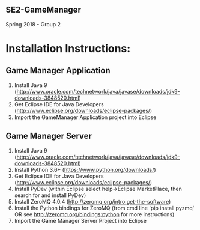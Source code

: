 ## SE2-GameManager

Spring 2018 - Group 2

# Installation Instructions:

## Game Manager Application
1. Install Java 9 (http://www.oracle.com/technetwork/java/javase/downloads/jdk9-downloads-3848520.html)
2. Get Eclipse IDE for Java Developers (http://www.eclipse.org/downloads/eclipse-packages/)
3. Import the GameManager Application project into Eclipse

## Game Manager Server
1. Install Java 9 (http://www.oracle.com/technetwork/java/javase/downloads/jdk9-downloads-3848520.html)
2. Install Python 3.6+ (https://www.python.org/downloads/)
3. Get Eclipse IDE for Java Developers (http://www.eclipse.org/downloads/eclipse-packages/)
4. Install PyDev (within Eclipse select help->Eclipse MarketPlace, then search for and install PyDev)
5. Install ZeroMQ 4.0.4 (http://zeromq.org/intro:get-the-software)
6. Install the Python bindings for ZeroMQ (from cmd line 'pip install pyzmq' OR see http://zeromq.org/bindings:python for more instructions)
7. Import the Game Manager Server Project into Eclipse
